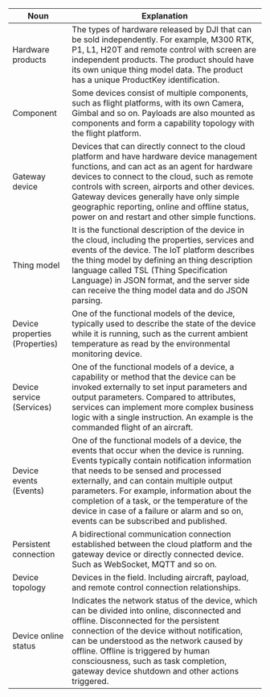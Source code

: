 | Noun                           | Explanation                                                  |
| ------------------------------ | ------------------------------------------------------------ |
| Hardware products              | The types of hardware released by DJI that can be sold independently. For example, M300 RTK, P1, L1, H20T and remote control with screen are independent products. The product should have its own unique thing model data. The product has a unique ProductKey identification. |
| Component                      | Some devices consist of multiple components, such as flight platforms, with its own Camera, Gimbal and so on. Payloads are also mounted as components and form a capability topology with the flight platform. |
| Gateway device                 | Devices that can directly connect to the cloud platform and have hardware device management functions, and can act as an agent for hardware devices to connect to the cloud, such as remote controls with screen, airports and other devices. Gateway devices generally have only simple geographic reporting, online and offline status, power on and restart and other simple functions. |
| Thing model                    | It is the functional description of the device in the cloud, including the properties, services and events of the device. The IoT platform describes the thing model by defining an thing description language called TSL (Thing Specification Language) in JSON format, and the server side can receive the thing model data and do JSON parsing. |
| Device properties (Properties) | One of the functional models of the device, typically used to describe the state of the device while it is running, such as the current ambient temperature as read by the environmental monitoring device. |
| Device service (Services)      | One of the functional models of a device, a capability or method that the device can be invoked externally to set input parameters and output parameters. Compared to attributes, services can implement more complex business logic with a single instruction. An example is the commanded flight of an aircraft. |
| Device events (Events)         | One of the functional models of a device, the events that occur when the device is running. Events typically contain notification information that needs to be sensed and processed externally, and can contain multiple output parameters. For example, information about the completion of a task, or the temperature of the device in case of a failure or alarm and so on, events can be subscribed and published. |
| Persistent connection          | A bidirectional communication connection established between the cloud platform and the gateway device or directly connected device. Such as WebSocket, MQTT and so on. |
| Device topology                | Devices in the field. Including aircraft, payload, and remote control connection relationships. |
| Device online status           | Indicates the network status of the device, which can be divided into online, disconnected and offline. Disconnected for the persistent connection of the device without notification, can be understood as the network caused by offline. Offline is triggered by human consciousness, such as task completion, gateway device shutdown and other actions triggered. |
